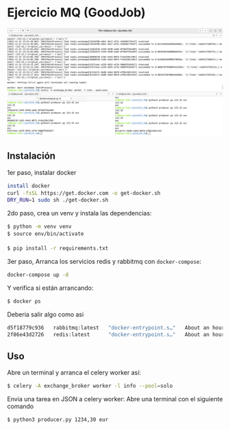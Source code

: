 # Ejercicio MQ (GoodJob)

![Ejemplo](img/Captura.png)

##  Instalación

1er paso, instalar docker
```bash
install docker
curl -fsSL https://get.docker.com -o get-docker.sh
DRY_RUN=1 sudo sh ./get-docker.sh
```

2do paso, crea un venv y instala las dependencias:
```bash
$ python -m venv venv
$ source env/bin/activate

$ pip install -r requirements.txt
```

3er paso, Arranca los servicios redis y rabbitmq con `docker-compose`:
```bash
docker-compose up -d
```

Y verifica si están arrancando:
```bash
$ docker ps
```

Deberia salir algo como asi
```bash
d5f18779c936   rabbitmq:latest   "docker-entrypoint.s…"   About an hour ago   Up About an hour   4369/tcp, 5671/tcp, 15691-15692/tcp, 25672/tcp, 0.0.0.0:5672->5672/tcp, :::5672->5672/tcp   goodjob_mq_rabbitmq_1_b62bedc3cd08
2f86e43d2726   redis:latest      "docker-entrypoint.s…"   About an hour ago   Up About an hour   0.0.0.0:6379->6379/tcp, :::6379->6379/tcp                                                   goodjob_mq_redis_1_35c36467b3a6

```

## Uso
Abre un terminal y arranca el celery worker así:
```bash
$ celery -A exchange_broker worker -l info --pool=solo
```

Envia una tarea en JSON a celery worker:
Abre una terminal con el siguiente comando
```bash
$ python3 producer.py 1234,30 eur
```

